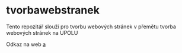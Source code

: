 # tvorbawebstranek
Tento repozitář slouží pro tvorbu webových stránek v přemětu tvorba webových stránek na UPOLU


Odkaz na web <a href="1_cv/index.html">a</a>
